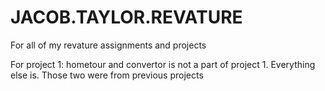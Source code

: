 # JACOB.TAYLOR.REVATURE
For all of my revature assignments and projects

For project 1: hometour and convertor is not a part of project 1. Everything else is. Those two were from previous projects
